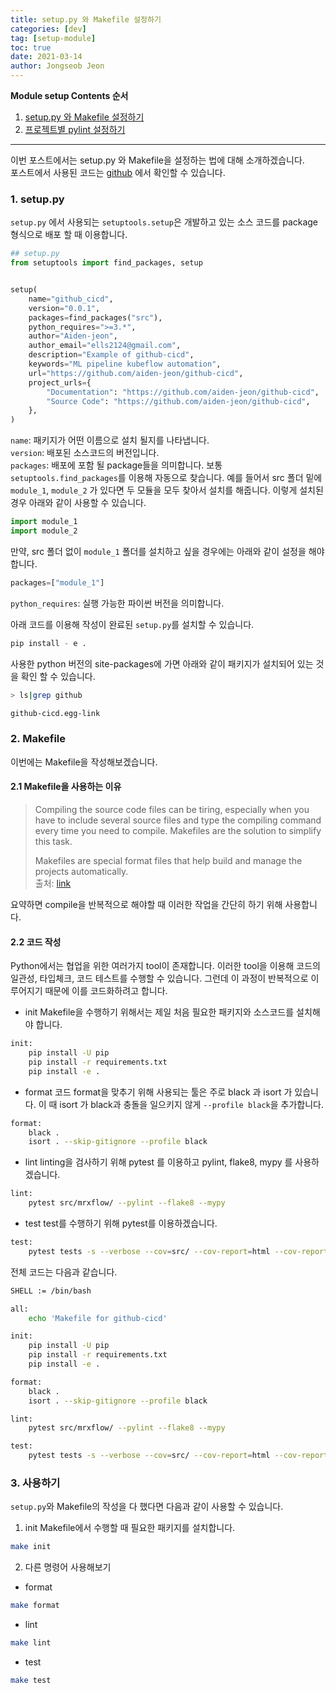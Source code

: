 ```yaml
---
title: setup.py 와 Makefile 설정하기
categories: [dev]
tag: [setup-module]
toc: true
date: 2021-03-14
author: Jongseob Jeon
---
```


**Module setup Contents 순서**
1. [setup.py 와 Makefile 설정하기](https://aiden-jeon.github.io/setup-module/makefile)
2. [프로젝트별 pylint 설정하기](https://aiden-jeon.github.io/setup-module/pylintrc)

---

이번 포스트에서는 setup.py 와 Makefile을 설정하는 법에 대해 소개하겠습니다.   
포스트에서 사용된 코드는 [github](https://github.com/aiden-jeon/github-cicd) 에서 확인할 수 있습니다.

### 1. setup.py
`setup.py` 에서 사용되는 `setuptools.setup`은 개발하고 있는 소스 코드를 package 형식으로 배포 할 때 이용합니다.

```python
## setup.py
from setuptools import find_packages, setup


setup(
    name="github_cicd",
    version="0.0.1",
    packages=find_packages("src"),
    python_requires=">=3.*",
    author="Aiden-jeon",
    author_email="ells2124@gmail.com",
    description="Example of github-cicd",
    keywords="ML pipeline kubeflow automation",
    url="https://github.com/aiden-jeon/github-cicd",
    project_urls={
        "Documentation": "https://github.com/aiden-jeon/github-cicd",
        "Source Code": "https://github.com/aiden-jeon/github-cicd",
    },
)
```

`name`: 패키지가 어떤 이름으로 설치 될지를 나타냅니다.  
`version`: 배포된 소스코드의 버전입니다.  
`packages`: 배포에 포함 될 package들을 의미합니다. 보통 `setuptools.find_packages`를 이용해 자동으로 찾습니다. 예를 들어서 src 폴더 밑에 `module_1`, `module_2` 가 있다면 두 모듈을 모두 찾아서 설치를 해줍니다. 이렇게 설치된 경우 아래와 같이 사용할 수 있습니다.
```python
import module_1
import module_2
```
만약, src 폴더 없이 `module_1` 폴더를 설치하고 싶을 경우에는 아래와 같이 설정을 해야 합니다.
```python
packages=["module_1"]
```
`python_requires`: 실행 가능한 파이썬 버전을 의미합니다.

아래 코드를 이용해 작성이 완료된 `setup.py`를 설치할 수 있습니다.
```python
pip install - e .
```

사용한 python 버전의 site-packages에 가면 아래와 같이 패키지가 설치되어 있는 것을 확인 할 수 있습니다.
```bash
> ls|grep github

github-cicd.egg-link
```

### 2. Makefile
이번에는 Makefile을 작성해보겠습니다.

#### 2.1 Makefile을 사용하는 이유
> Compiling the source code files can be tiring, especially when you have to include several source files and type the compiling command every time you need to compile. Makefiles are the solution to simplify this task.
> 
> Makefiles are special format files that help build and manage the projects automatically.  
> 출처: [link](https://www.tutorialspoint.com/makefile/why_makefile.htm#:~:text=Compiling%20the%20source%20code%20files,and%20manage%20the%20projects%20automatically)

요약하면 compile을 반복적으로 해야할 때 이러한 작업을 간단히 하기 위해 사용합니다.

#### 2.2 코드 작성
Python에서는 협업을 위한 여러가지 tool이 존재합니다. 
이러한 tool을 이용해 코드의 일관성, 타입체크, 코드 테스트를 수행할 수 있습니다.
그런데 이 과정이 반복적으로 이루어지기 때문에 이를 코드화하려고 합니다.

- init
Makefile을 수행하기 위해서는 제일 처음 필요한 패키지와 소스코드를 설치해야 합니다.
```bash
init:
	pip install -U pip
	pip install -r requirements.txt
	pip install -e .
```

- format
코드 format을 맞추기 위해 사용되는 툴은 주로 black 과 isort 가 있습니다. 
이 때 isort 가 black과 충돌을 일으키지 않게 `--profile black`을 추가합니다.
```bash
format:
	black .
	isort . --skip-gitignore --profile black
```

- lint
linting을 검사하기 위해 pytest 를 이용하고 pylint, flake8, mypy 를 사용하겠습니다.
```bash
lint:
	pytest src/mrxflow/ --pylint --flake8 --mypy
```

- test
test를 수행하기 위해 pytest를 이용하겠습니다.
```bash
test:
	pytest tests -s --verbose --cov=src/ --cov-report=html --cov-report=term-missing
```

전체 코드는 다음과 같습니다.
```bash
SHELL := /bin/bash

all:
	echo 'Makefile for github-cicd'

init:
	pip install -U pip
	pip install -r requirements.txt
	pip install -e .

format:
	black .
	isort . --skip-gitignore --profile black

lint:
	pytest src/mrxflow/ --pylint --flake8 --mypy

test:
	pytest tests -s --verbose --cov=src/ --cov-report=html --cov-report=term-missing
```

### 3. 사용하기
`setup.py`와 Makefile의 작성을 다 했다면 다음과 같이 사용할 수 있습니다.

1. init
Makefile에서 수행할 때 필요한 패키지를 설치합니다.
```bash
make init
```

2. 다른 명령어 사용해보기

- format
```bash
make format
```

- lint
```bash
make lint
```

- test
```bash
make test
```
